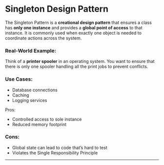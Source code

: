 
# Singleton Design Pattern

The Singleton Pattern is a **creational design pattern** that ensures a class has **only one instance** and provides a **global point of access** to that instance. It is commonly used when exactly one object is needed to coordinate actions across the system.



### Real-World Example:

Think of a **printer spooler** in an operating system. You want to ensure that there is only one spooler handling all the print jobs to prevent conflicts.


### Use Cases:

* Database connections
* Caching
* Logging services

Pros:

* Controlled access to sole instance
* Reduced memory footprint

### Cons:

* Global state can lead to code that’s hard to test
* Violates the Single Responsibility Principle

---
